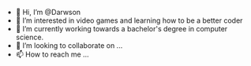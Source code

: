- 👋 Hi, I’m @Darwson
- 👀 I’m interested in video games and learning how to be a better coder
- 🌱 I’m currently working towards a bachelor's degree in computer science.
- 💞️ I’m looking to collaborate on ...
- 📫 How to reach me ...

<!---
Darwson/Darwson is a ✨ special ✨ repository because its `README.md` (this file) appears on your GitHub profile.
You can click the Preview link to take a look at your changes.
--->
